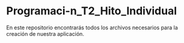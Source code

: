 # Programaci-n_T2_Hito_Individual
En este repositorio encontrarás todos los archivos necesarios para la creación de nuestra aplicación.
